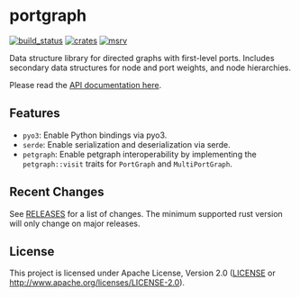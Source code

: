 portgraph
=========

[![build_status][]](https://github.com/CQCL/portgraph/actions)
[![crates][]](https://crates.io/crates/portgraph)
[![msrv][]](https://github.com/CQCL/portgraph)

Data structure library for directed graphs with first-level ports. Includes
secondary data structures for node and port weights, and node hierarchies.

Please read the [API documentation here][].

## Features

-   `pyo3`: Enable Python bindings via pyo3.
-   `serde`: Enable serialization and deserialization via serde.
-   `petgraph`: Enable petgraph interoperability by implementing the
    `petgraph::visit` traits for `PortGraph` and `MultiPortGraph`.

## Recent Changes

See [RELEASES][] for a list of changes. The minimum supported rust
version will only change on major releases.

## License

This project is licensed under Apache License, Version 2.0 ([LICENSE][] or http://www.apache.org/licenses/LICENSE-2.0).

  [API documentation here]: https://docs.rs/portgraph/
  [build_status]: https://github.com/CQCL/portgraph/workflows/Continuous%20integration/badge.svg?branch=main
  [crates]: https://img.shields.io/crates/v/portgraph
  [LICENSE]: LICENCE
  [msrv]: https://img.shields.io/badge/rust-1.70.0%2B-blue.svg?maxAge=3600
  [RELEASES]: RELEASES.rst